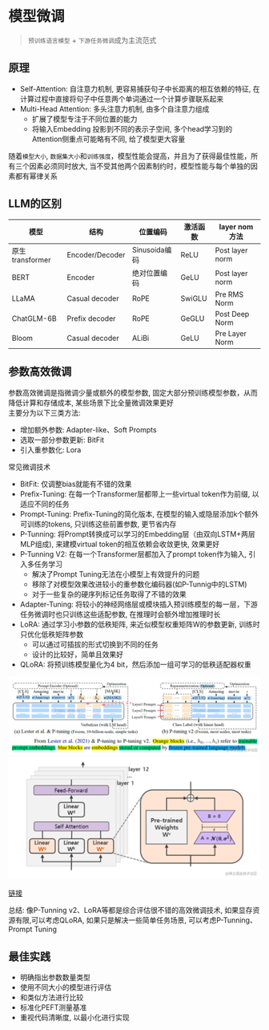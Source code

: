 # 模型微调

> `预训练语言模型` + `下游任务微调`成为主流范式

## 原理

- Self-Attention: 自注意力机制, 更容易捕获句子中长距离的相互依赖的特征, 在计算过程中直接将句子中任意两个单词通过一个计算步骤联系起来
- Multi-Head Attention: 多头注意力机制, 由多个自注意力组成
  - 扩展了模型专注于不同位置的能力  
  - 将输入Embedding 投影到不同的表示子空间, 多个head学习到的Attention侧重点可能略有不同, 给了模型更大容量

随着`模型大小`, `数据集大小`和`训练强度`，模型性能会提高，并且为了获得最佳性能，所有三个因素必须同时放大, 当不受其他两个因素制约时，模型性能与每个单独的因素都有幂律关系

## LLM的区别

| 模型            | 结构            | 位置编码      | 激活函数 | layer nom 方法  |
| --------------- | --------------- | ------------- | -------- | --------------- |
| 原生transformer | Encoder/Decoder | Sinusoida编码 | ReLU     | Post layer norm |
| BERT            | Encoder         | 绝对位置编码  | GeLU     | Post layer norm |
| LLaMA           | Casual decoder  | RoPE          | SwiGLU   | Pre RMS Norm    |
| ChatGLM-6B      | Prefix decoder  | RoPE          | GeGLU    | Post Deep Norm  |
| Bloom           | Casual decoder  | ALiBi         | GeLU     | Pre Layer Norm  |

## 参数高效微调

参数高效微调是指微调少量或额外的模型参数, 固定大部分预训练模型参数，从而降低计算和存储成本, 某些场景下比全量微调效果更好  
主要分为以下三类方法:

- 增加额外参数: Adapter-like、Soft Prompts
- 选取一部分参数更新: BitFit
- 引入重参数化: Lora

常见微调技术

- BitFit: 仅调整bias就能有不错的效果
- Prefix-Tuning: 在每一个Transformer层都带上一些virtual token作为前缀, 以适应不同的任务
- Prompt-Tuning: Prefix-Tuning的简化版本, 在模型的输入或隐层添加k个额外可训练的tokens, 只训练这些前置参数, 更节省内存
- P-Tunning: 将Prompt转换成可以学习的Embedding层（由双向LSTM+两层MLP组成), 来建模virtual token的相互依赖会收敛更快, 效果更好
- P-Tunning V2: 在每一个Transformer层都加入了prompt token作为输入, 引入多任务学习
  - 解决了Prompt Tuning无法在小模型上有效提升的问题  
  - 移除了对模型效果改进较小的重参数化编码器(如P-Tunnig中的LSTM)
  - 对于一些复杂的硬序列标记任务取得了不错的效果
- Adapter-Tuning: 将较小的神经网络层或模块插入预训练模型的每一层，下游任务微调时也只训练这些适配参数, 在推理时会额外增加推理时长
- LoRA: 通过学习小参数的低秩矩阵, 来近似模型权重矩阵W的参数更新, 训练时只优化低秩矩阵参数
  - 可以通过可插拔的形式切换到不同的任务
  - 设计的比较好，简单且效果好
- QLoRA: 将预训练模型量化为4 bit，然后添加一组可学习的低秩适配器权重

![P-Tunning v2](./images/P-Tunning.png)
![Lora](./images/LoRA.png)

[链接](https://zhuanlan.zhihu.com/p/636215898)

总结: 像P-Tunning v2、LoRA等都是综合评估很不错的高效微调技术, 如果显存资源有限,可以考虑QLoRA, 如果只是解决一些简单任务场景, 可以考虑P-Tunning、Prompt Tuning 

## 最佳实践

- 明确指出参数数量类型
- 使用不同大小的模型进行评估
- 和类似方法进行比较
- 标准化PEFT测量基准
- 重视代码清晰度, 以最小化进行实现